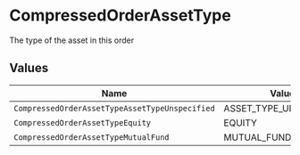 # CompressedOrderAssetType

The type of the asset in this order


## Values

| Name                                           | Value                                          |
| ---------------------------------------------- | ---------------------------------------------- |
| `CompressedOrderAssetTypeAssetTypeUnspecified` | ASSET_TYPE_UNSPECIFIED                         |
| `CompressedOrderAssetTypeEquity`               | EQUITY                                         |
| `CompressedOrderAssetTypeMutualFund`           | MUTUAL_FUND                                    |